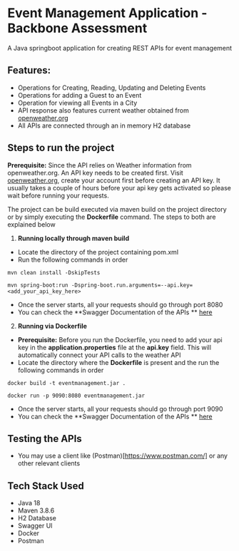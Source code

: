 # Event Management Application - Backbone Assessment
A Java springboot application for creating REST APIs for event management

## Features:
* Operations for Creating, Reading, Updating and Deleting Events
* Operations for adding a Guest to an Event
* Operation for viewing all Events in a City
* API response also features current weather obtained from [openweather.org](https://openweathermap.org/)
* All APIs are connected through an in memory H2 database

## Steps to run the project

**Prerequisite:** Since the API relies on Weather information from openweather.org. An API key needs to be created first.
Visit [openweather.org](https://openweathermap.org/), create your account first before creating an API key.
It usually takes a couple of hours before your api key gets activated so please wait before running your requests.

The project can be build executed via maven build on the project directory or by simply executing the **Dockerfile** command.
The steps to both are explained below

1. **Running locally through maven build**
* Locate the directory of the project containing pom.xml
* Run the following commands in order
``` shell
mvn clean install -DskipTests
```

```shell
mvn spring-boot:run -Dspring-boot.run.arguments=--api.key=<add_your_api_key_here>
```
* Once the server starts, all your requests should go through port 8080
* You can check the **Swagger Documentation of the APIs ** [here](http://localhost:8080/swagger-ui.html/)

2. **Running via Dockerfile**
* **Prerequisite:** Before you run the Dockerfile, you need to add your api key in the **application.properties** file at the **api.key** field. This will automatically connect your API calls to the weather API
* Locate the directory where the **Dockerfile** is present and the run the following commands in order
``` shell
docker build -t eventmanagement.jar .
```

``` shell
docker run -p 9090:8080 eventmanagement.jar
```
* Once the server starts, all your requests should go through port 9090
* You can check the **Swagger Documentation of the APIs ** [here](http://localhost:9090/swagger-ui.html/)

## Testing the APIs
* You may use a client like (Postman)[https://www.postman.com/] or any other relevant clients

## Tech Stack Used
* Java 18
* Maven 3.8.6
* H2 Database
* Swagger UI
* Docker
* Postman

